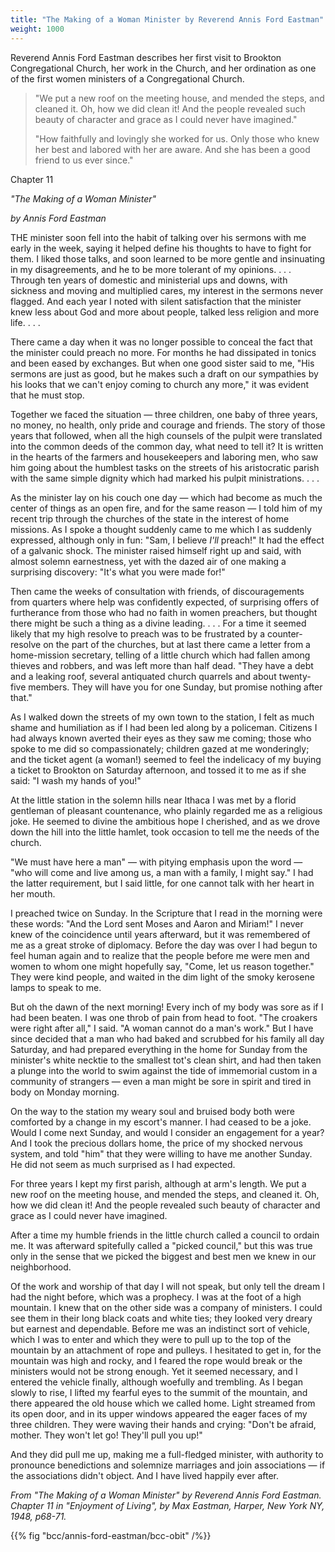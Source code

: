 ```yaml
---
title: "The Making of a Woman Minister by Reverend Annis Ford Eastman"
weight: 1000
---
```


Reverend Annis Ford Eastman describes her first visit to Brookton Congregational Church, her work in the Church, and her ordination as one of the first women ministers of a Congregational Church.

<!--more-->

> "We put a new roof on the meeting house, and mended the steps, and cleaned it. Oh, how we did clean it! And the people revealed such beauty of character and grace as I could never have imagined."
>
> "How faithfully and lovingly she worked for us. Only those who knew her best and labored with her are aware. And she has been a good friend to us ever since."

Chapter 11

*"The Making of a Woman Minister"*

*by Annis Ford Eastman*

THE minister soon fell into the habit of talking over his sermons with me early in the week, saying it helped define his thoughts to have to fight for them. I liked those talks, and soon learned to be more gentle and insinuating in my disagreements, and he to be more tolerant of my opinions. . . . Through ten years of domestic and ministerial ups and downs, with sickness and moving and multiplied cares, my interest in the sermons never flagged. And each year I noted with silent satisfaction that the minister knew less about God and more about people, talked less religion and more life. . . .

There came a day when it was no longer possible to conceal the fact that the minister could preach no more. For months he had dissipated in tonics and been eased by exchanges. But when one good sister said to me, "His sermons are just as good, but he makes such a draft on our sympathies by his looks that we can't enjoy coming to church any more," it was evident that he must stop.

Together we faced the situation — three children, one baby of three years, no money, no health, only pride and courage and friends. The story of those years that followed, when all the high counsels of the pulpit were translated into the common deeds of the common day, what need to tell it? It is written in the hearts of the farmers and housekeepers and laboring men, who saw him going about the humblest tasks on the streets of his aristocratic parish with the same simple dignity which had marked his pulpit ministrations. . . .

As the minister lay on his couch one day — which had become as much the center of things as an open fire, and for the same reason — I told him of my recent trip through the churches of the state in the interest of home missions. As I spoke a thought suddenly came to me which I as suddenly expressed, although only in fun: "Sam, I believe *I'll* preach!" It had the effect of a galvanic shock. The minister raised himself right up and said, with almost solemn earnestness, yet with the dazed air of one making a surprising discovery: "It's what you were made for!"

Then came the weeks of consultation with friends, of discouragements from quarters where help was confidently expected, of surprising offers of furtherance from those who had no faith in women preachers, but thought there might be such a thing as a divine leading. . . . For a time it seemed likely that my high resolve to preach was to be frustrated by a counter-resolve on the part of the churches, but at last there came a letter from a home-mission secretary, telling of a little church which had fallen among thieves and robbers, and was left more than half dead. "They have a debt and a leaking roof, several antiquated church quarrels and about twenty-five members. They will have you for one Sunday, but promise nothing after that."

As I walked down the streets of my own town to the station, I felt as much shame and humiliation as if I had been led along by a policeman. Citizens I had always known averted their eyes as they saw me coming; those who spoke to me did so compassionately; children gazed at me wonderingly; and the ticket agent (a woman!) seemed to feel the indelicacy of my buying a ticket to Brookton on Saturday afternoon, and tossed it to me as if she said: "I wash my hands of you!"

At the little station in the solemn hills near Ithaca I was met by a florid gentleman of pleasant countenance, who plainly regarded me as a religious joke. He seemed to divine the ambitious hope I cherished, and as we drove down the hill into the little hamlet, took occasion to tell me the needs of the church.

"We must have here a man" — with pitying emphasis upon the word — "who will come and live among us, a man with a family, I might say." I had the latter requirement, but I said little, for one cannot talk with her heart in her mouth.

I preached twice on Sunday. In the Scripture that I read in the morning were these words: "And the Lord sent Moses and Aaron and Miriam!" I never knew of the coincidence until years afterward, but it was remembered of me as a great stroke of diplomacy. Before the day was over I had begun to feel human again and to realize that the people before me were men and women to whom one might hopefully say, "Come, let us reason together." They were kind people, and waited in the dim light of the smoky kerosene lamps to speak to me.

But oh the dawn of the next morning! Every inch of my body was sore as if I had been beaten. I was one throb of pain from head to foot. "The croakers were right after all," I said. "A woman cannot do a man's work." But I have since decided that a man who had baked and scrubbed for his family all day Saturday, and had prepared everything in the home for Sunday from the minister's white necktie to the smallest tot's clean shirt, and had then taken a plunge into the world to swim against the tide of immemorial custom in a community of strangers — even a man might be sore in spirit and tired in body on Monday morning.

On the way to the station my weary soul and bruised body both were comforted by a change in my escort's manner. I had ceased to be a joke. Would I come next Sunday, and would I consider an engagement for a year? And I took the precious dollars home, the price of my shocked nervous system, and told "him" that they were willing to have me another Sunday. He did not seem as much surprised as I had expected.

For three years I kept my first parish, although at arm's length. We put a new roof on the meeting house, and mended the steps, and cleaned it. Oh, how we did clean it! And the people revealed such beauty of character and grace as I could never have imagined.

After a time my humble friends in the little church called a council to ordain me. It was afterward spitefully called a "picked council," but this was true only in the sense that we picked the biggest and best men we knew in our neighborhood.

Of the work and worship of that day I will not speak, but only tell the dream I had the night before, which was a prophecy. I was at the foot of a high mountain. I knew that on the other side was a company of ministers. I could see them in their long black coats and white ties; they looked very dreary but earnest and dependable. Before me was an indistinct sort of vehicle, which I was to enter and which they were to pull up to the top of the mountain by an attachment of rope and pulleys. I hesitated to get in, for the mountain was high and rocky, and I feared the rope would break or the ministers would not be strong enough. Yet it seemed necessary, and I entered the vehicle finally, although woefully and trembling. As I began slowly to rise, I lifted my fearful eyes to the summit of the mountain, and there appeared the old house which we called home. Light streamed from its open door, and in its upper windows appeared the eager faces of my three children. They were waving their hands and crying: "Don't be afraid, mother. They won't let go! They'll pull you up!"

And they did pull me up, making me a full-fledged minister, with authority to pronounce benedictions and solemnize marriages and join associations — if the associations didn't object. And I have lived happily ever after.

*From "The Making of a Woman Minister" by Reverend Annis Ford Eastman. Chapter 11 in "Enjoyment of Living", by Max Eastman, Harper, New York NY, 1948, p68-71.*

{{% fig "bcc/annis-ford-eastman/bcc-obit" /%}}
